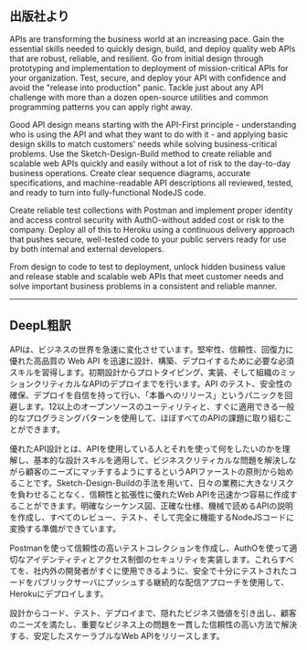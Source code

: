 ## 出版社より

APIs are transforming the business world at an increasing pace. Gain the essential skills needed to quickly design, build, and deploy quality web APIs that are robust, reliable, and resilient. Go from initial design through prototyping and implementation to deployment of mission-critical APIs for your organization. Test, secure, and deploy your API with confidence and avoid the "release into production" panic. Tackle just about any API challenge with more than a dozen open-source utilities and common programming patterns you can apply right away.

Good API design means starting with the API-First principle - understanding who is using the API and what they want to do with it - and applying basic design skills to match customers' needs while solving business-critical problems. Use the Sketch-Design-Build method to create reliable and scalable web APIs quickly and easily without a lot of risk to the day-to-day business operations. Create clear sequence diagrams, accurate specifications, and machine-readable API descriptions all reviewed, tested, and ready to turn into fully-functional NodeJS code.

Create reliable test collections with Postman and implement proper identity and access control security with AuthO-without added cost or risk to the company. Deploy all of this to Heroku using a continuous delivery approach that pushes secure, well-tested code to your public servers ready for use by both internal and external developers.

From design to code to test to deployment, unlock hidden business value and release stable and scalable web APIs that meet customer needs and solve important business problems in a consistent and reliable manner.

---
## DeepL粗訳

APIは、ビジネスの世界を急速に変化させています。堅牢性、信頼性、回復力に優れた高品質の Web API を迅速に設計、構築、デプロイするために必要な必須スキルを習得します。初期設計からプロトタイピング、実装、そして組織のミッションクリティカルなAPIのデプロイまでを行います。API のテスト、安全性の確保、デプロイを自信を持って行い、「本番へのリリース」というパニックを回避します。12以上のオープンソースのユーティリティと、すぐに適用できる一般的なプログラミングパターンを使用して、ほぼすべてのAPIの課題に取り組むことができます。

優れたAPI設計とは、APIを使用している人とそれを使って何をしたいのかを理解し、基本的な設計スキルを適用して、ビジネスクリティカルな問題を解決しながら顧客のニーズにマッチするようにするというAPIファーストの原則から始めることです。Sketch-Design-Buildの手法を用いて、日々の業務に大きなリスクを負わせることなく、信頼性と拡張性に優れたWeb APIを迅速かつ容易に作成することができます。明確なシーケンス図、正確な仕様、機械で読めるAPIの説明を作成し、すべてのレビュー、テスト、そして完全に機能するNodeJSコードに変換する準備ができています。

Postmanを使って信頼性の高いテストコレクションを作成し、AuthOを使って適切なアイデンティティとアクセス制御のセキュリティを実装します。これらすべてを、社内外の開発者がすぐに使用できるように、安全で十分にテストされたコードをパブリックサーバにプッシュする継続的な配信アプローチを使用して、Herokuにデプロイします。

設計からコード、テスト、デプロイまで、隠れたビジネス価値を引き出し、顧客のニーズを満たし、重要なビジネス上の問題を一貫した信頼性の高い方法で解決する、安定したスケーラブルなWeb APIをリリースします。
